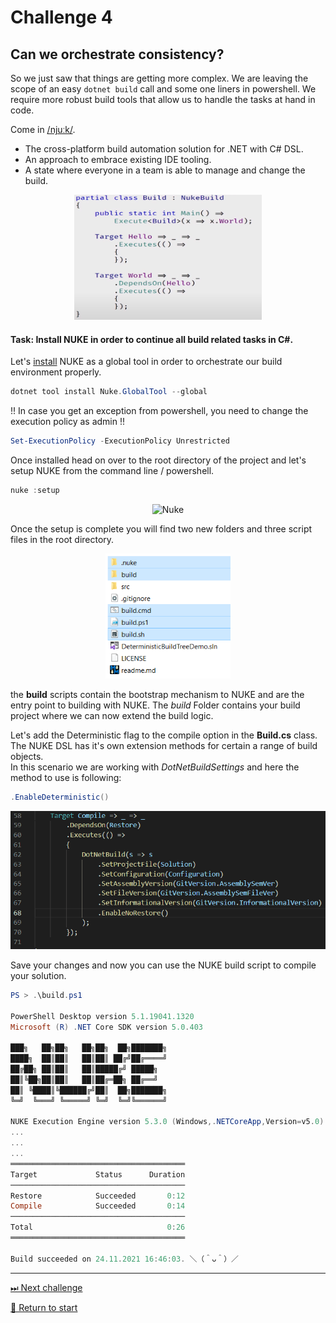# Challenge 4

## Can we orchestrate consistency?

So we just saw that things are getting more complex. We are leaving the scope of an easy ```dotnet build``` call and some one liners in powershell. 
We require more robust build tools that allow us to handle the tasks at hand in code.

Come in [/njuːk/](https://nuke.build/).
- The cross-platform build automation solution for .NET with C# DSL.
- An approach to embrace existing IDE tooling.
- A state where everyone in a team is able to manage and change the build.

<p align="center">
    <img alt="Nuke" src="./nuke.png" width="300" height="200">
</p>

#### Task: Install NUKE in order to continue all build related tasks in C#.

Let's [install](https://www.nuke.build/docs/getting-started/setup.html) NUKE as a global tool in order to orchestrate our build environment properly.

```powershell
dotnet tool install Nuke.GlobalTool --global
```

!! In case you get an exception from powershell, you need to change the execution policy as admin !!

```powershell
Set-ExecutionPolicy -ExecutionPolicy Unrestricted
```

Once installed head on over to the root directory of the project and let's setup NUKE from the command line / powershell.

```powershell
nuke :setup
```
<p align="center">
    <img alt="Nuke" src="https://www.nuke.build/images/setup.gif" width="400" height="250">
</p>

Once the setup is complete you will find two new folders and three script files in the root directory.
<p align="center">
    <img alt="Nuke" src="./nuke_installed.png" width="200" height="200">
</p>

the **build** scripts contain the bootstrap mechanism to NUKE and are the entry point to building with NUKE.
The _build_ Folder contains your build project where we can now extend the build logic.

Let's add the Deterministic flag to the compile option in the **Build.cs** class.
The NUKE DSL has it's own extension methods for certain a range of build objects.   
In this scenario we are working with _DotNetBuildSettings_ and here the method to use is following:
```csharp
.EnableDeterministic()
```
<p align="center">
    <img alt="Nuke" src="./initial_compile_target.gif">
</p>

Save your changes and now you can use the NUKE build script to compile your solution.
```powershell
PS > .\build.ps1

PowerShell Desktop version 5.1.19041.1320
Microsoft (R) .NET Core SDK version 5.0.403

███╗   ██╗██╗   ██╗██╗  ██╗███████╗
████╗  ██║██║   ██║██║ ██╔╝██╔════╝
██╔██╗ ██║██║   ██║█████╔╝ █████╗
██║╚██╗██║██║   ██║██╔═██╗ ██╔══╝
██║ ╚████║╚██████╔╝██║  ██╗███████╗
╚═╝  ╚═══╝ ╚═════╝ ╚═╝  ╚═╝╚══════╝

NUKE Execution Engine version 5.3.0 (Windows,.NETCoreApp,Version=v5.0)
...
...
...
═══════════════════════════════════════
Target             Status      Duration
───────────────────────────────────────
Restore            Succeeded       0:12
Compile            Succeeded       0:14
───────────────────────────────────────
Total                              0:26
═══════════════════════════════════════

Build succeeded on 24.11.2021 16:46:03. ＼（＾ᴗ＾）／
```

---------------------------------------
[⏭ Next challenge](./challenge5.md)

[🚦 Return to start](./start.md)